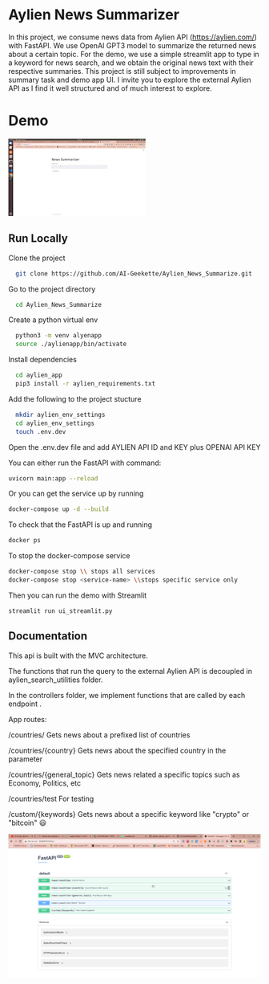 
# Aylien News Summarizer
In this project, we consume news data from Aylien API (https://aylien.com/)
with FastAPI. We use OpenAI GPT3 model to summarize the returned news about a certain topic.
For the demo, we use a simple streamlit app to type in a keyword for news search, and we obtain the original news text with their respective summaries.
This project is still subject to improvements in summary task and demo app UI.
I invite you to explore the external Aylien API as I find it well structured and of much interest to explore.


# Demo
[![Demo CountPages alpha](media/aylien_news_demo__online-video-cutter_com__AdobeExpress.gif)](./media/aylien_news_demo.mp4.mp4)


## Run Locally

Clone the project

```bash
  git clone https://github.com/AI-Geekette/Aylien_News_Summarize.git
```

Go to the project directory

```bash
  cd Aylien_News_Summarize
```

Create a python virtual env

```bash
  python3 -m venv alyenapp
  source ./aylienapp/bin/activate
```
Install dependencies

```bash
  cd aylien_app
  pip3 install -r aylien_requirements.txt

```

Add the following to the project stucture

```bash
  mkdir aylien_env_settings
  cd aylien_env_settings
  touch .env.dev
```

Open the .env.dev file and add AYLIEN API ID and KEY plus OPENAI API KEY

You can either run the FastAPI with command:
```bash
uvicorn main:app --reload
```

Or you can get the service up by running
```bash
docker-compose up -d --build
```

To check that the FastAPI is up and running
```bash
docker ps
```

To stop the docker-compose service
```bash
docker-compose stop \\ stops all services
docker-compose stop <service-name> \\stops specific service only
```

Then you can run the demo with Streamlit
```bash
streamlit run ui_streamlit.py
```


## Documentation

This api is built with the MVC architecture.  

The functions that run the query to the external Aylien API is decoupled in aylien_search_utilities folder.

In the controllers folder, we implement functions that are called by each endpoint .

App routes: 

/countries/  Gets news about a prefixed list of countries

/countries/{country} Gets news about the specified country in the parameter

/countries/{general_topic} Gets news related a specific topics such as Economy, Politics, etc

/countries/test For testing

/custom/{keywords} Gets news about a specific keyword like "crypto" or "bitcoin" :smiley:

![Alt text](./media/fastapi_app.png)